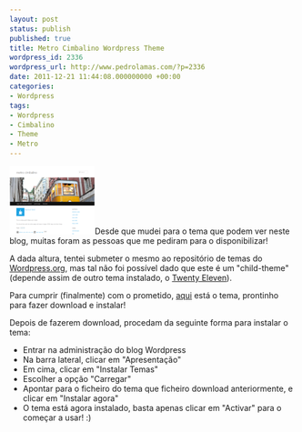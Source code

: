 ```yaml
---
layout: post
status: publish
published: true
title: Metro Cimbalino Wordpress Theme
wordpress_id: 2336
wordpress_url: http://www.pedrolamas.com/?p=2336
date: 2011-12-21 11:44:08.000000000 +00:00
categories:
- Wordpress
tags:
- Wordpress
- Cimbalino
- Theme
- Metro
---
```

![](/wp-content/uploads/2011/12/Metro-Cimbalino-Wordpress-Theme.png "Metro Cimbalino Wordpress Theme")Desde que mudei para o tema que podem ver neste blog, muitas foram as pessoas que me pediram para o disponibilizar!

A dada altura, tentei submeter o mesmo ao repositório de temas do [Wordpress.org](http://wordpress.org/extend/themes/), mas tal não foi possível dado que este é um "child-theme" (depende assim de outro tema instalado, o [Twenty Eleven](http://theme.wordpress.com/themes/twentyeleven/)).

Para cumprir (finalmente) com o prometido, [aqui](/wp-content/uploads/downloads/2011/12/Metro-Cimbalino-Wordpress-Theme.zip) está o tema, prontinho para fazer download e instalar!

Depois de fazerem download, procedam da seguinte forma para instalar o tema:

-   Entrar na administração do blog Wordpress
-   Na barra lateral, clicar em "Apresentação"
-   Em cima, clicar em "Instalar Temas"
-   Escolher a opção "Carregar"
-   Apontar para o ficheiro do tema que ficheiro download anteriormente, e clicar em "Instalar agora"
-   O tema está agora instalado, basta apenas clicar em "Activar" para o começar a usar! :)

